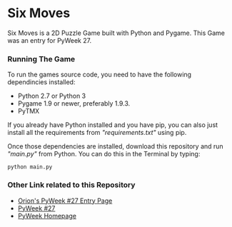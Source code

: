 # Six Moves
Six Moves is a 2D Puzzle Game built with Python and Pygame. This Game was an entry for PyWeek 27.

### Running The Game
To run the games source code, you need to have the following dependincies installed:
* Python 2.7 or Python 3
* Pygame 1.9 or newer, preferably 1.9.3.
* PyTMX

If you already have Python installed and you have pip, you can also just install all the requirements from _"requirements.txt"_ using pip.

Once those dependencies are installed, download this repository and run _"main.py"_ from Python. You can do this in the Terminal by typing:

`python main.py`


### Other Link related to this Repository
* [Orion's PyWeek #27 Entry Page](https://pyweek.org/e/deep27/)
* [PyWeek #27](https://pyweek.org/27/)
* [PyWeek Homepage](https://pyweek.org/)
